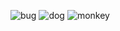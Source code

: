 ![bug](https://user-images.githubusercontent.com/123952365/226640912-54deb859-a5f5-49f1-ab40-4d0d0877e00c.gif)
![dog](https://user-images.githubusercontent.com/123952365/226641519-713d92c2-df79-4ee1-b4f7-bf1dbf960475.gif)
![monkey](https://user-images.githubusercontent.com/123952365/226641714-cf7c97bd-0fc4-4708-868a-c72782c4cf6e.gif)

